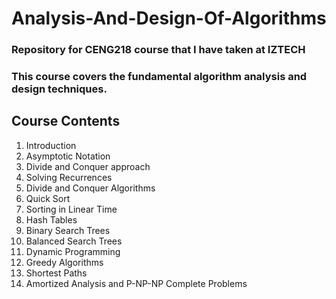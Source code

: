 # Analysis-And-Design-Of-Algorithms
### Repository for CENG218 course that I have taken at IZTECH
### This course covers the fundamental algorithm analysis and design techniques.

## Course Contents 
1. Introduction
2. Asymptotic Notation
3. Divide and Conquer approach
4. Solving Recurrences
5. Divide and Conquer Algorithms
6. Quick Sort
7. Sorting in Linear Time
8. Hash Tables
9. Binary Search Trees
10. Balanced Search Trees
11. Dynamic Programming
12. Greedy Algorithms
13. Shortest Paths
14. Amortized Analysis and P-NP-NP Complete Problems
